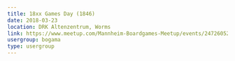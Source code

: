 ```yaml
---
title: 18xx Games Day (1846) 
date: 2018-03-23
location: DRK Altenzentrum, Worms
link: https://www.meetup.com/Mannheim-Boardgames-Meetup/events/247260526/
usergroup: bogama
type: usergroup
---
```

